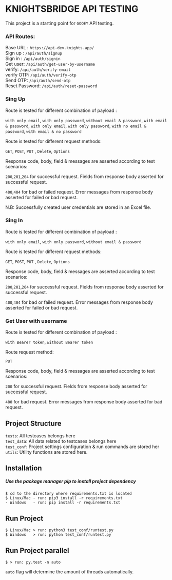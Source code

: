 # KNIGHTSBRIDGE API TESTING

This project is a starting point for `GOOEY` API testing.

### API Routes:

Base URL : `https://api-dev.knights.app/` <br />
Sign up : `/api/auth/signup`<br />
Sign in : `/api/auth/signin`<br />
Get user: `/api/auth/get-user-by-username`<br />
verify: `/api/auth/verify-email`<br />
verify OTP: `/api/auth/verify-otp`<br />
Send OTP: `/api/auth/send-otp`<br />
Reset Password: `/api/auth/reset-password`<br />

### Sing Up

Route is tested for different combination of payload :

`with only email`,
`with only password`,
`without email & password`,
`with email & password`,
`with only email`,
`with only password`,
`with no email & password`,
`with email & no password`

Route is tested for different request methods:

`GET`, `POST`, `PUT` , `Delete`, `Options`

Response code, body, field & messages are asserted according to test scenarios:

`200`,`201`,`204` for successful request. Fields from response body asserted for successful request.

`400`,`404`  for bad or failed request. Error messages from response body asserted for failed or bad request.

N.B: Successfully created user credentials are stored in an Excel file.

### Sing In

Route is tested for different combination of payload :

`with only email`,
`with only password`,
`without email & password`

Route is tested for different request methods:

`GET`, `POST`, `PUT` , `Delete`, `Options`

Response code, body, field & messages are asserted according to test scenarios:

`200`,`201`,`204` for successful request. Fields from response body asserted for successful request.

`400`,`404`  for bad or failed request. Error messages from response body asserted for failed or bad request.

### Get User with username

Route is tested for different combination of payload :

`with Bearer token`,
`without Bearer token`

Route request method:

`PUT`

Response code, body, field & messages are asserted according to test scenarios:

`200` for successful request. Fields from response body asserted for successful request.

`400` for bad request. Error messages from response body asserted for bad request.

## Project Structure

`tests`: All testcases belongs here<br />
`test_data`: All data related to testcases belongs here<br />
`test_conf`: Project settings configuration & run commands are stored her<br />
`utils`: Utility functions are stored here.

## Installation

##### Use the package manager pip to install project dependency

    $ cd to the directory where requirements.txt is located
    $ Linux/Mac - run: pip3 install -r requirements.txt
    - Windows   - run: pip install -r requirements.txt

## Run Project


    $ Linux/Mac > run: python3 test_conf/runtest.py
    $ Windows   > run: python test_conf/runtest.py

## Run Project parallel


    $ > run: py.test -n auto

`auto` flag will determine the amount of threads automatically.
